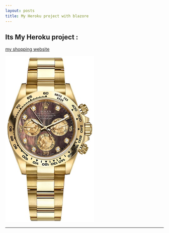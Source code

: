 ```yaml
---
layout: posts
title: My Heroku project with blazore
---
```



## Its My Heroku project :


[my shopping website](https://e99522221.herokuapp.com/)

[![name](../assets/images/watch4.jpg)](https://e99522221.herokuapp.com/)





---
